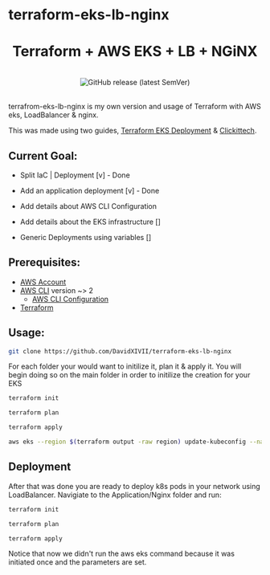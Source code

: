 # terraform-eks-lb-nginx
<h1 align="center">Terraform + AWS EKS + LB + NGiNX</h1>

<br />
<div align="center">
<img alt="GitHub release (latest SemVer)" src="https://img.shields.io/github/v/release/davidxivii/terraform-eks-lb-nginx">
</div>
<br />

terrafrom-eks-lb-nginx is my own version and usage of Terraform with AWS eks, LoadBalancer & nginx.

This was made using two guides, [Terraform EKS Deployment](https://learn.hashicorp.com/tutorials/terraform/eks?in=terraform/kubernetes) & [Clickittech](https://www.clickittech.com/devops/terraform-kubernetes-deployment/).


## Current Goal:
- Split IaC | Deployment [v] - Done
- Add an application deployment [v] - Done

- Add details about AWS CLI Configuration
- Add details about the EKS infrastructure []
- Generic Deployments using variables []

## Prerequisites:
- [AWS Account](https://aws.amazon.com)
- [AWS CLI](https://docs.aws.amazon.com/cli/latest/userguide/getting-started-install.html) version ~> 2
  - [AWS CLI Configuration](https://docs.aws.amazon.com/cli/latest/userguide/cli-configure-quickstart.html)
- [Terraform](https://hashicorp.com)


## Usage:

```sh
git clone https://github.com/DavidXIVII/terraform-eks-lb-nginx
```

For each folder your would want to initilize it, plan it & apply it.
You will begin doing so on the main folder in order to initilize the creation for your EKS

```sh
terraform init
```
```sh
terraform plan
```
```sh
terraform apply
```
```sh
aws eks --region $(terraform output -raw region) update-kubeconfig --name $(terraform output -raw cluster_name)
```

## Deployment
After that was done you are ready to deploy k8s pods in your network using LoadBalancer.
Navigiate to the Application/Nginx folder and run:

```sh
terraform init
```
```sh
terraform plan
```
```sh
terraform apply
```

Notice that now we didn't run the aws eks command because it was initiated once and the parameters are set.
